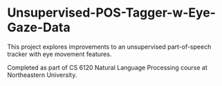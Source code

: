 # Unsupervised-POS-Tagger-w-Eye-Gaze-Data
This project explores improvements to an unsupervised part-of-speech tracker with eye movement features. 

Completed as part of CS 6120 Natural Language Processing course at Northeastern University. 
